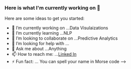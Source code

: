 ### Here is what I'm currently working on 👋

 

Here are some ideas to get you started:

- 🔭 I’m currently working on ...Data Visulaizations 
- 🌱 I’m currently learning ...NLP
- 👯 I’m looking to collaborate on ...Predictive Analytics
- 🤔 I’m looking for help with ...
- 💬 Ask me about ...Anything
- 📫 How to reach me: ...[Linked In](https://www.linkedin.com/in/laxman-yadav-k/)
- ⚡ Fun fact: ... You can spell your name in Morse code
-->
